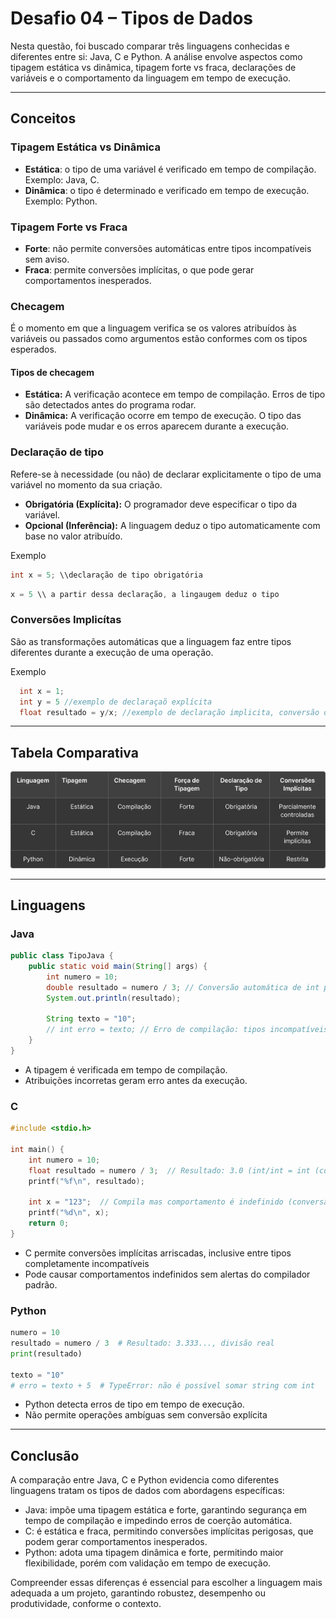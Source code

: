 # Desafio 04 – Tipos de Dados

Nesta questão, foi buscado comparar três linguagens conhecidas e diferentes entre si: Java, C e Python. A análise envolve aspectos como tipagem estática vs dinâmica, tipagem forte vs fraca, declarações de variáveis e o comportamento da linguagem em tempo de execução.

---

## Conceitos

### Tipagem Estática vs Dinâmica

- **Estática**: o tipo de uma variável é verificado em tempo de compilação. Exemplo: Java, C.
- **Dinâmica**: o tipo é determinado e verificado em tempo de execução. Exemplo: Python.

### Tipagem Forte vs Fraca

- **Forte**: não permite conversões automáticas entre tipos incompatíveis sem aviso.
- **Fraca**: permite conversões implícitas, o que pode gerar comportamentos inesperados.

### Checagem

É o momento em que a linguagem verifica se os valores atribuídos às variáveis ou passados como argumentos estão conformes com os tipos esperados.

#### Tipos de checagem

- **Estática:** A verificação acontece em tempo de compilação. Erros de tipo são detectados antes do programa rodar.
- **Dinâmica:** A verificação ocorre em tempo de execução. O tipo das variáveis pode mudar e os erros aparecem durante a execução.
### Declaração de tipo

Refere-se à necessidade (ou não) de declarar explicitamente o tipo de uma variável no momento da sua criação.

- **Obrigatória (Explícita):** O programador deve especificar o tipo da variável.
- **Opcional (Inferência):** A linguagem deduz o tipo automaticamente com base no valor atribuído.

Exemplo

```c
int x = 5; \\declaração de tipo obrigatória
```

```c
x = 5 \\ a partir dessa declaração, a lingaugem deduz o tipo
```
### Conversões Implicítas

São as transformações automáticas que a linguagem faz entre tipos diferentes durante a execução de uma operação.

Exemplo
```c
  int x = 1;
  int y = 5 //exemplo de declaraçaõ explícita
  float resultado = y/x; //exemplo de declaração implicita, conversão de int para float
```
---

## Tabela Comparativa 
![tabelacomparativa](tabela2.png)

---

## Linguagens

### Java

```java
public class TipoJava {
    public static void main(String[] args) {
        int numero = 10;
        double resultado = numero / 3; // Conversão automática de int para double
        System.out.println(resultado);

        String texto = "10";
        // int erro = texto; // Erro de compilação: tipos incompatíveis
    }
}
```
- A tipagem é verificada em tempo de compilação.
- Atribuições incorretas geram erro antes da execução.

### C
```c
#include <stdio.h>

int main() {
    int numero = 10;
    float resultado = numero / 3;  // Resultado: 3.0 (int/int = int (convertido em float))
    printf("%f\n", resultado);

    int x = "123";  // Compila mas comportamento é indefinido (conversão implícita inválida)
    printf("%d\n", x);
    return 0;
}
```
-  C permite conversões implícitas arriscadas, inclusive entre tipos completamente incompatíveis
-  Pode causar comportamentos indefinidos sem alertas do compilador padrão.

### Python
```python
numero = 10
resultado = numero / 3  # Resultado: 3.333..., divisão real
print(resultado)

texto = "10"
# erro = texto + 5  # TypeError: não é possível somar string com int

```
- Python detecta erros de tipo em tempo de execução.
- Não permite operações ambíguas sem conversão explícita
  
---

##  Conclusão

A comparação entre Java, C e Python evidencia como diferentes linguagens tratam os tipos de dados com abordagens específicas:

- Java: impõe uma tipagem estática e forte, garantindo segurança em tempo de compilação e impedindo erros de coerção automática.
- C: é estática e fraca, permitindo conversões implícitas perigosas, que podem gerar comportamentos inesperados.
- Python: adota uma tipagem dinâmica e forte, permitindo maior flexibilidade, porém com validação em tempo de execução.

Compreender essas diferenças é essencial para escolher a linguagem mais adequada a um projeto, garantindo robustez, desempenho ou produtividade, conforme o contexto.

